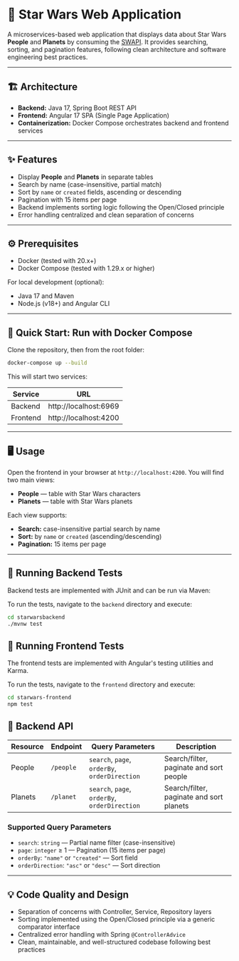 # 🌌 Star Wars Web Application

A microservices-based web application that displays data about Star Wars **People** and **Planets** by consuming the [SWAPI](https://swapi.py4e.com/). It provides searching, sorting, and pagination features, following clean architecture and software engineering best practices.

---

## 🏗 Architecture

- **Backend:** Java 17, Spring Boot REST API
- **Frontend:** Angular 17 SPA (Single Page Application)
- **Containerization:** Docker Compose orchestrates backend and frontend services

---

## ✨ Features

- Display **People** and **Planets** in separate tables
- Search by name (case-insensitive, partial match)
- Sort by `name` or `created` fields, ascending or descending
- Pagination with 15 items per page
- Backend implements sorting logic following the Open/Closed principle
- Error handling centralized and clean separation of concerns

---

## ⚙️ Prerequisites

- Docker (tested with 20.x+)
- Docker Compose (tested with 1.29.x or higher)

For local development (optional):

- Java 17 and Maven
- Node.js (v18+) and Angular CLI

---

## 🚀 Quick Start: Run with Docker Compose

Clone the repository, then from the root folder:

```bash
docker-compose up --build
```

This will start two services:

| Service  | URL                   |
| -------- | --------------------- |
| Backend  | http://localhost:6969 |
| Frontend | http://localhost:4200 |

---

## 🖥 Usage

Open the frontend in your browser at `http://localhost:4200`.
You will find two main views:

- **People** — table with Star Wars characters
- **Planets** — table with Star Wars planets

Each view supports:

- **Search:** case-insensitive partial search by name
- **Sort:** by `name` or `created` (ascending/descending)
- **Pagination:** 15 items per page

---

## 🧪 Running Backend Tests

Backend tests are implemented with JUnit and can be run via Maven:

To run the tests, navigate to the `backend` directory and execute:

```bash
cd starwarsbackend
./mvnw test
```

## 🧪 Running Frontend Tests

The frontend tests are implemented with Angular's testing utilities and Karma.

To run the tests, navigate to the `frontend` directory and execute:

```bash
cd starwars-frontend
npm test
```

## 🔗 Backend API

| Resource | Endpoint  | Query Parameters                              | Description                              |
| -------- | --------- | --------------------------------------------- | ---------------------------------------- |
| People   | `/people` | `search`, `page`, `orderBy`, `orderDirection` | Search/filter, paginate and sort people  |
| Planets  | `/planet` | `search`, `page`, `orderBy`, `orderDirection` | Search/filter, paginate and sort planets |

### Supported Query Parameters

- `search`: `string` — Partial name filter (case-insensitive)
- `page`: `integer` ≥ 1 — Pagination (15 items per page)
- `orderBy`: `"name"` or `"created"` — Sort field
- `orderDirection`: `"asc"` or `"desc"` — Sort direction

---

## 💡 Code Quality and Design

- Separation of concerns with Controller, Service, Repository layers
- Sorting implemented using the Open/Closed principle via a generic comparator interface
- Centralized error handling with Spring `@ControllerAdvice`
- Clean, maintainable, and well-structured codebase following best practices
